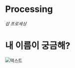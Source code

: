 # Processing
_샵 프로세싱_   
   # 내 이름이  궁금해?
![텍스트](https://cdn-images-1.medium.com/max/1600/0*xFDd1jWKzAU7BI6v.jpg "인크레더블")
